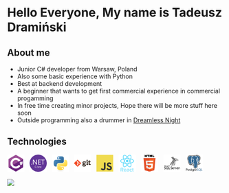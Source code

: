 <h1> Hello Everyone, My name is Tadeusz Dramiński </h1>
<h2> About me </h2>
<ul>
  <li>Junior C# developer from Warsaw, Poland</li>
  <li>Also some basic experience with Python</li>
  <li>Best at backend development</li>
  <li>A beginner that wants to get first commercial experience in commercial progamming</li>
  <li>In free time creating minor projects, Hope there will be more stuff here soon</li>
  <li>Outside programming also a drummer in <a href = "https://open.spotify.com/artist/3KjpOu4fn3OaqljBtA8y66">Dreamless Night</a></li>
</ul>
<h2> Technologies </h2>
<div>
  <img src = https://github.com/devicons/devicon/blob/master/icons/csharp/csharp-original.svg height = 40 width = 40> &nbsp;
  <img src = https://github.com/devicons/devicon/blob/master/icons/dotnetcore/dotnetcore-original.svg height = 40 width = 40> &nbsp;
  <img src = https://github.com/devicons/devicon/blob/master/icons/python/python-original.svg height = 40 width = 40> &nbsp;
  <img src = https://github.com/devicons/devicon/blob/master/icons/git/git-original-wordmark.svg height = 40 width = 40> &nbsp;
  <img src = https://github.com/devicons/devicon/blob/master/icons/javascript/javascript-original.svg height = 40 width = 40> &nbsp;
  <img src = https://github.com/devicons/devicon/blob/master/icons/react/react-original-wordmark.svg height = 40 width = 40> &nbsp;
  <img src = https://github.com/devicons/devicon/blob/master/icons/html5/html5-original-wordmark.svg height = 40 width = 40> &nbsp;
  <img src = https://github.com/devicons/devicon/blob/master/icons/microsoftsqlserver/microsoftsqlserver-plain-wordmark.svg height = 40 width = 40> &nbsp;
  <img src = https://github.com/devicons/devicon/blob/master/icons/postgresql/postgresql-original-wordmark.svg height = 40 width = 40> &nbsp;
</div>

![](https://github-readme-streak-stats.herokuapp.com/?user=Tadzix2000&theme=light&hide_border=false)<br/>
